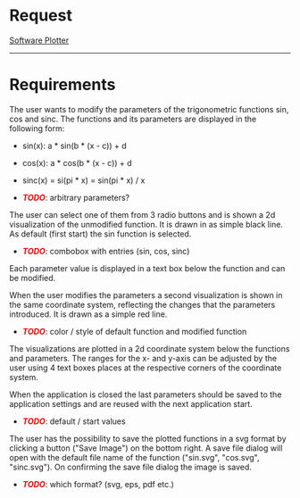 # Request
[Software Plotter](Task_Software_Plotter.pdf)

---

# Requirements

The user wants to modify the parameters of the trigonometric functions sin, cos and sinc.
The functions and its parameters are displayed in the following form:
- sin(x): a * sin(b * (x - c)) + d 
- cos(x): a * cos(b * (x - c)) + d
- sinc(x) = si(pi * x) = sin(pi * x) / x


- **_<span style="color:red">TODO</span>_**: arbitrary parameters?

The user can select one of them from 3 radio buttons and is shown a 2d visualization of the unmodified function.
It is drawn in as simple black line. As default (first start) the sin function is selected. 
- **_<span style="color:red">TODO</span>_**: combobox with entries (sin, cos, sinc)

Each parameter value is displayed in a text box below the function and can be modified.

When the user modifies the parameters a second visualization is shown in the same coordinate system, reflecting the changes that the parameters introduced.
It is drawn as a simple red line.
- **_<span style="color:red">TODO</span>_**: color / style of default function and modified function

The visualizations are plotted in a 2d coordinate system below the functions and parameters. The ranges for the x- and y-axis can be adjusted by the user
using 4 text boxes places at the respective corners of the coordinate system.

When the application is closed the last parameters should be saved to the application settings and are reused with the next application start.
- **_<span style="color:red">TODO</span>_**: default / start values

The user has the possibility to save the plotted functions in a svg format by clicking a button ("Save Image") on the bottom right.
A save file dialog will open with the default file name of the function ("sin.svg", "cos.svg", "sinc.svg"). On confirming the save file dialog
the image is saved.
- **_<span style="color:red">TODO</span>_**: which format? (svg, eps, pdf etc.)
